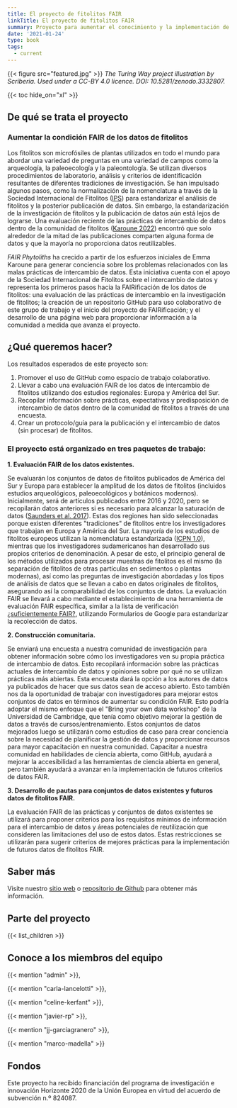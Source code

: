 ```yaml
---
title: El proyecto de fitolitos FAIR
linkTitle: El proyecto de fitolitos FAIR
summary: Proyecto para aumentar el conocimiento y la implementación de los principios FAIR en la investigación de fitolitos.
date: '2021-01-24'
type: book
tags:
  - current
---
```


{{< figure src="featured.jpg" >}}
*The Turing Way project illustration by Scriberia. Used under a CC-BY 4.0 licence. DOI: 10.5281/zenodo.3332807.*

{{< toc hide_on="xl" >}}

## De qué se trata el proyecto

### Aumentar la condición FAIR de los datos de fitolitos

Los fitolitos son microfósiles de plantas utilizados en todo el mundo para abordar una variedad de preguntas en una variedad de campos como la arqueología, la paleoecología y la paleontología. Se utilizan diversos procedimientos de laboratorio, análisis y criterios de identificación resultantes de diferentes tradiciones de investigación. Se han impulsado algunos pasos, como la normalización de la nomenclatura a través de la Sociedad Internacional de Fitolitos ([IPS](https://phytoliths.org/)) para estandarizar el análisis de fitolitos y la posterior publicación de datos. Sin embargo, la estandarización de la investigación de fitolitos y la publicación de datos aún está lejos de lograrse. Una evaluación reciente de las prácticas de intercambio de datos dentro de la comunidad de fitolitos ([Karoune 2022](https://www.openquaternary.com/articles/10.5334/oq.88/)) encontró que solo alrededor de la mitad de las publicaciones comparten alguna forma de datos y que la mayoría no proporciona datos reutilizables.

*FAIR Phytoliths* ha crecido a partir de los esfuerzos iniciales de Emma Karoune para generar conciencia sobre los problemas relacionados con las malas prácticas de intercambio de datos. Esta iniciativa cuenta con el apoyo de la Sociedad Internacional de Fitolitos sobre el intercambio de datos y representa los primeros pasos hacia la FAIRificación de los datos de fitolitos: una evaluación de las prácticas de intercambio en la investigación de fitolitos; la creación de un repositorio GitHub para uso colaborativo de este grupo de trabajo y el inicio del proyecto de FAIRificación; y el desarrollo de una página web para proporcionar información a la comunidad a medida que avanza el proyecto.

## ¿Qué queremos hacer?
Los resultados esperados de este proyecto son:
1. Promover el uso de GitHub como espacio de trabajo colaborativo.
2. Llevar a cabo una evaluación FAIR de los datos de intercambio de fitolitos utilizando dos estudios regionales: Europa y América del Sur.
3. Recopilar información sobre prácticas, expectativas y predisposición de intercambio de datos dentro de la comunidad de fitolitos a través de una encuesta.
4. Crear un protocolo/guía para la publicación y el intercambio de datos (sin procesar) de fitolitos.

### El proyecto está organizado en tres paquetes de trabajo:

**1. Evaluación FAIR de los datos existentes.**

Se evaluarán los conjuntos de datos de fitolitos publicados de América del Sur y Europa para establecer la amplitud de los datos de fitolitos (incluidos estudios arqueológicos, paleoecológicos y botánicos modernos). Inicialmente, será de artículos publicados entre 2016 y 2020, pero se recopilarán datos anteriores si es necesario para alcanzar la saturación de datos ([Saunders et al. 2017](https://doi.org/10.1007/s11135-017-0574-8 )). Estas dos regiones han sido seleccionadas porque existen diferentes "tradiciones" de fitolitos entre los investigadores que trabajan en Europa y América del Sur. La mayoría de los estudios de fitolitos europeos utilizan la nomenclatura estandarizada ([ICPN 1.0](https://dx.doi.org/10.1093%2Faob%2Fmci172)), mientras que los investigadores sudamericanos han desarrollado sus propios criterios de denominación. A pesar de esto, el principio general de los métodos utilizados para procesar muestras de fitolitos es el mismo (la separación de fitolitos de otras partículas en sedimentos o plantas modernas), así como las preguntas de investigación abordadas y los tipos de análisis de datos que se llevan a cabo en datos originales de fitolitos, asegurando así la comparabilidad de los conjuntos de datos. La evaluación FAIR se llevará a cabo mediante el establecimiento de una herramienta de evaluación FAIR específica, similar a la lista de verificación [¿suficientemente FAIR?](https://docs.google.com/forms/d/e/1FAIpQLSf7t1Z9IOBoj5GgWqik8KnhtH3B819Ch6lD5KuAz7yn0I0Opw/viewform), utilizando Formularios de Google para estandarizar la recolección de datos.

**2. Construcción comunitaria.**

Se enviará una encuesta a nuestra comunidad de investigación para obtener información sobre cómo los investigadores ven su propia práctica de intercambio de datos. Esto recopilará información sobre las prácticas actuales de intercambio de datos y opiniones sobre por qué no se utilizan prácticas más abiertas. Esta encuesta dará la opción a los autores de datos ya publicados de hacer que sus datos sean de acceso abierto. Esto también nos da la oportunidad de trabajar con investigadores para mejorar estos conjuntos de datos en términos de aumentar su condición FAIR. Esto podría adoptar el mismo enfoque que el "Bring your own data workshop" de la Universidad de Cambridge, que tenía como objetivo mejorar la gestión de datos a través de cursos/entrenamiento. Estos conjuntos de datos mejorados luego se utilizarán como estudios de caso para crear conciencia sobre la necesidad de planificar la gestión de datos y proporcionar recursos para mayor capacitación en nuestra comunidad. Capacitar a nuestra comunidad en habilidades de ciencia abierta, como GitHub, ayudará a mejorar la accesibilidad a las herramientas de ciencia abierta en general, pero también ayudará a avanzar en la implementación de futuros criterios de datos FAIR. 

**3. Desarrollo de pautas para conjuntos de datos existentes y futuros datos de fitolitos FAIR.**

La evaluación FAIR de las prácticas y conjuntos de datos existentes se utilizará para proponer criterios para los requisitos mínimos de información para el intercambio de datos y áreas potenciales de reutilización que consideren las limitaciones del uso de estos datos. Estas restricciones se utilizarán para sugerir criterios de mejores prácticas para la implementación de futuros datos de fitolitos FAIR.

## Saber más

Visite nuestro [sitio web](https://open-phytoliths.github.io/FAIR-phytoliths/) o [repositorio de Github](https://github.com/open-phytoliths/FAIR-phytoliths) para obtener más información.

## Parte del proyecto

{{< list_children >}}

## Conoce a los miembros del equipo

{{< mention "admin" >}},

{{< mention "carla-lancelotti" >}},

{{< mention "celine-kerfant" >}},

{{< mention "javier-rp" >}},

{{< mention "jj-garciagranero" >}},

{{< mention "marco-madella" >}}

## Fondos

Este proyecto ha recibido financiación del programa de investigación e innovación Horizonte 2020 de la Unión Europea en virtud del acuerdo de subvención n.º 824087.
